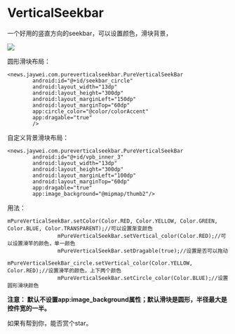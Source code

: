 # VerticalSeekbar
一个好用的竖直方向的seekbar，可以设置颜色，滑块背景，

![](https://github.com/lexluthors/VerticalSeekbar/blob/master/app/testdemo2.gif)


   圆形滑块布局：

    <news.jaywei.com.pureverticalseekbar.PureVerticalSeekBar
            android:id="@+id/seekbar_circle"
            android:layout_width="13dp"
            android:layout_height="300dp"
            android:layout_marginLeft="150dp"
            android:layout_marginTop="60dp"
            app:circle_color="@color/colorAccent"
            app:dragable="true"
            />

自定义背景滑块布局：

    <news.jaywei.com.pureverticalseekbar.PureVerticalSeekBar
            android:id="@+id/vpb_inner_3"
            android:layout_width="13dp"
            android:layout_height="300dp"
            android:layout_marginLeft="100dp"
            android:layout_marginTop="60dp"
            app:dragable="true"
            app:image_background="@mipmap/thumb2"/>


用法：

    mPureVerticalSeekBar.setColor(Color.RED, Color.YELLOW, Color.GREEN, Color.BLUE, Color.TRANSPARENT);//可以设置渐变颜色
    				mPureVerticalSeekBar.setVertical_color(Color.RED);//可以设置滑竿的颜色，单一颜色
    				mPureVerticalSeekBar.setDragable(true);//设置是否可以拖动
    				mPureVerticalSeekBar_circle.setVertical_color(Color.YELLOW, Color.RED);//设置滑竿的颜色，上下两个颜色
    				mPureVerticalSeekBar.setCircle_color(Color.BLUE);//设置圆形滑块颜色

**注意：
默认不设置app:image_background属性；默认滑块是圆形，半径最大是控件宽的一半。**


如果有帮到你，能否赏个star。